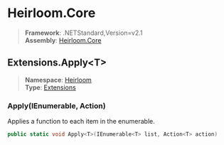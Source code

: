 # Heirloom.Core

> **Framework**: .NETStandard,Version=v2.1  
> **Assembly**: [Heirloom.Core][0]  

## Extensions.Apply\<T>

> **Namespace**: [Heirloom][0]  
> **Type**: [Extensions][1]  

### Apply<T>(IEnumerable<T>, Action<T>)

Applies a function to each item in the enumerable.

```cs
public static void Apply<T>(IEnumerable<T> list, Action<T> action)
```

[0]: ../Heirloom.Core.md
[1]: Heirloom.Extensions.md
